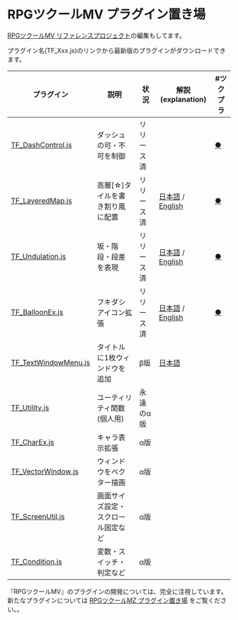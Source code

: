 # RPGツクールMV プラグイン置き場

[RPGツクールMV リファレンスプロジェクト](https://github.com/katai5plate/RPGMV-CoreScript-Reference/)の編集もしてます。


プラグイン名(TF_Xxx.js)のリンクから最新版のプラグインがダウンロードできます。

|プラグイン|説明|状況|解説(explanation)|#ツクプラ|
|---|---|---|---|---|
|[TF_DashControl.js](https://raw.githubusercontent.com/tonbijp/RPGMakerMV/master/TF_DashControl.js)|ダッシュの可・不可を制御|リリース済||[●](https://rpgfun.tk/archives/2395)|
|[TF_LayeredMap.js](https://raw.githubusercontent.com/tonbijp/RPGMakerMV/master/TF_LayeredMap.js)|高層[☆]タイルを書き割り風に配置 |リリース済|[日本語](https://forum.tkool.jp/index.php?threads/1476/) / [English](https://forums.rpgmakerweb.com/index.php?threads/103416/)|[●](https://rpgfun.tk/archives/12228)|
|[TF_Undulation.js](https://raw.githubusercontent.com/tonbijp/RPGMakerMV/master/TF_Undulation.js)| 坂・階段・段差を表現 | リリース済 | [日本語](https://forum.tkool.jp/index.php?threads/3433/) / [English](https://forums.rpgmakerweb.com/index.php?threads/113291/)|[●](https://rpgfun.tk/archives/16531)|
|[TF_BalloonEx.js](https://raw.githubusercontent.com/tonbijp/RPGMakerMV/master/TF_BalloonEx.js)| フキダシアイコン拡張 | リリース済 | [日本語](https://forum.tkool.jp/index.php?threads/3795/) / [English](https://forums.rpgmakerweb.com/index.php?threads/118212/) | [●](https://plugin.fungamemake.com/archives/23210) |
|[TF_TextWindowMenu.js](https://raw.githubusercontent.com/tonbijp/RPGMakerMV/master/TF_TextWindowMenu.js)| タイトルに1枚ウィンドウを追加 | β版 |[日本語](https://forum.tkool.jp/index.php?threads/3888/) |
|[TF_Utility.js](https://raw.githubusercontent.com/tonbijp/RPGMakerMV/master/TF_Utility.js)| ユーティリティ関数(個人用) | 永遠のα版 | |
|[TF_CharEx.js](https://raw.githubusercontent.com/tonbijp/RPGMakerMV/master/TF_CharEx.js)| キャラ表示拡張 | α版 | |
|[TF_VectorWindow.js](https://raw.githubusercontent.com/tonbijp/RPGMakerMV/master/TF_VectorWindow.js)| ウィンドウをベクター描画 | α版 | |
|[TF_ScreenUtil.js](https://raw.githubusercontent.com/tonbijp/RPGMakerMV/master/TF_ScreenUtil.js)| 画面サイズ設定・スクロール固定など | α版 | |
|[TF_Condition.js](https://raw.githubusercontent.com/tonbijp/RPGMakerMV/master/TF_Condition.js)| 変数・スイッチ・判定など | α版 | |


『RPGツクールMV』のプラグインの開発については、完全に注視しています。<br />
新たなプラグインについては [RPGツクールMZ プラグイン置き場](https://github.com/tonbijp/RPGMakerMZ) をご覧ください。。
